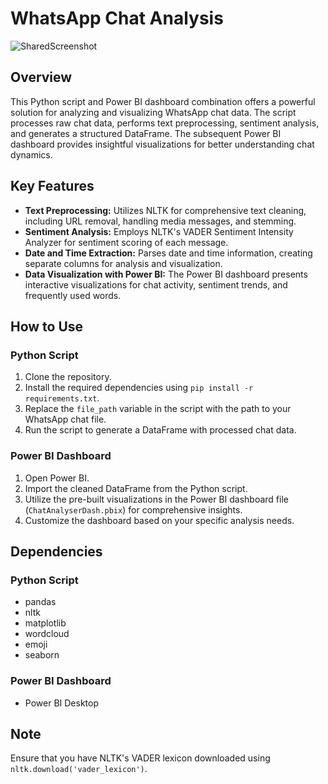 # WhatsApp Chat Analysis

![SharedScreenshot](https://github.com/jeryrepo/ChatAnalyser-Python-PowerBI/assets/142509067/ab79b8ae-125a-4f2b-a6c6-e93dac3225c9)

## Overview
This Python script and Power BI dashboard combination offers a powerful solution for analyzing and visualizing WhatsApp chat data. The script processes raw chat data, performs text preprocessing, sentiment analysis, and generates a structured DataFrame. The subsequent Power BI dashboard provides insightful visualizations for better understanding chat dynamics.

## Key Features
- **Text Preprocessing:** Utilizes NLTK for comprehensive text cleaning, including URL removal, handling media messages, and stemming.
- **Sentiment Analysis:** Employs NLTK's VADER Sentiment Intensity Analyzer for sentiment scoring of each message.
- **Date and Time Extraction:** Parses date and time information, creating separate columns for analysis and visualization.
- **Data Visualization with Power BI:** The Power BI dashboard presents interactive visualizations for chat activity, sentiment trends, and frequently used words.

## How to Use
### Python Script
1. Clone the repository.
2. Install the required dependencies using `pip install -r requirements.txt`.
3. Replace the `file_path` variable in the script with the path to your WhatsApp chat file.
4. Run the script to generate a DataFrame with processed chat data.

### Power BI Dashboard
1. Open Power BI.
2. Import the cleaned DataFrame from the Python script.
3. Utilize the pre-built visualizations in the Power BI dashboard file (`ChatAnalyserDash.pbix`) for comprehensive insights.
4. Customize the dashboard based on your specific analysis needs.

## Dependencies
### Python Script
- pandas
- nltk
- matplotlib
- wordcloud
- emoji
- seaborn

### Power BI Dashboard
- Power BI Desktop

## Note
Ensure that you have NLTK's VADER lexicon downloaded using `nltk.download('vader_lexicon')`.
